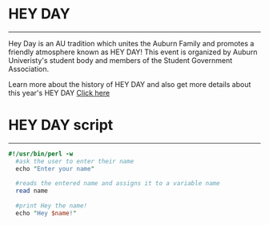# HEY DAY
---------
 Hey Day is an AU tradition which unites the Auburn Family and promotes a friendly atmosphere known as HEY DAY! This event is organized by Auburn Univeristy's student body and members of the Student Government Association. 
 
 Learn more about the history of HEY DAY and also get more details about this year's HEY DAY [Click here](http://sga.auburn.edu/hey-day/)
 
 # HEY DAY script 
 ----------------
 ```perl
#!/usr/bin/perl -w 
   #ask the user to enter their name 
   echo "Enter your name"
   
   #reads the entered name and assigns it to a variable name 
   read name 
   
   #print Hey the name! 
   echo "Hey $name!"
```
  
   
   
   
   
